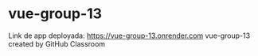 # vue-group-13
Link de app deployada: https://vue-group-13.onrender.com
vue-group-13 created by GitHub Classroom
